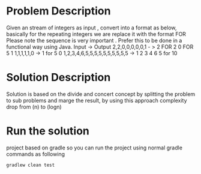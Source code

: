 # Problem Description

Given an  stream of integers as input , convert into a format as below, basically for the repeating integers we are replace it with the format <INTEGER> FOR <NUMBER OF OCCURRENCE>
Please note the sequence is very important . Prefer this to be done in a functional way using Java.
Input                                     ->            Output
2,2,0,0,0,0,0,1                    - >           2 FOR 2 0 FOR 5 1
1,1,1,1,1,0                           ->            1 for 5  0
1,2,3,4,6,5,5,5,5,5,5,5,5,5,5         ->            1 2 3 4 6 5 for 10

# Solution Description

Solution is based on the divide and concert concept by splitting the problem to sub problems and marge the result, by using this approach complexity drop from (n) to (logn)


# Run the solution
project based on gradle so you can run the project using normal gradle commands as following
```
gradlew clean test
```

